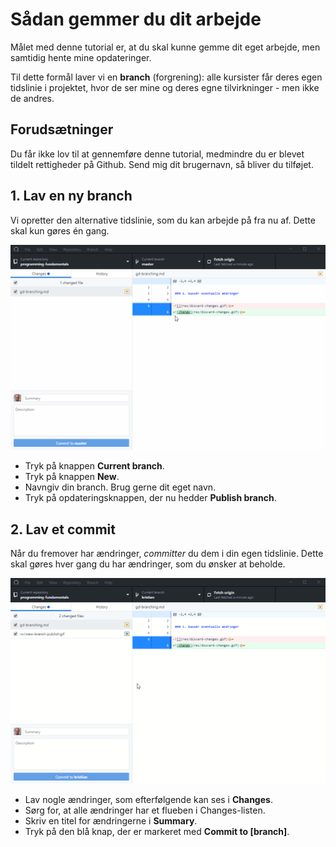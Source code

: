 # Sådan gemmer du dit arbejde

Målet med denne tutorial er, at du skal kunne gemme dit eget arbejde, men samtidig hente mine opdateringer.

Til dette formål laver vi en **branch** (forgrening): alle kursister får deres egen tidslinie i projektet, hvor de ser mine og deres egne tilvirkninger - men ikke de andres.

## Forudsætninger

Du får ikke lov til at gennemføre denne tutorial, medmindre du er blevet tildelt rettigheder på Github. Send mig dit brugernavn, så bliver du tilføjet.

## 1. Lav en ny branch

Vi opretter den alternative tidslinie, som du kan arbejde på fra nu af. Dette skal kun gøres én gang.

![new branch](res/new-branch-publish.gif)

- Tryk på knappen **Current branch**.
- Tryk på knappen **New**.
- Navngiv din branch. Brug gerne dit eget navn.
- Tryk på opdateringsknappen, der nu hedder **Publish branch**.

## 2. Lav et commit

Når du fremover har ændringer, _committer_ du dem i din egen tidslinie. Dette skal gøres hver gang du har ændringer, som du ønsker at beholde.

![commit](res/commit.gif)

- Lav nogle ændringer, som efterfølgende kan ses i **Changes**.
- Sørg for, at alle ændringer har et flueben i Changes-listen.
- Skriv en titel for ændringerne i **Summary**.
- Tryk på den blå knap, der er markeret med **Commit to [branch]**.